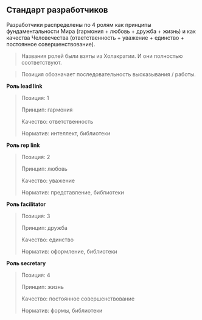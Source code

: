 ## Стандарт разработчиков

Разработчики распределены по 4 ролям как принципы фундаментальности Мира (гармония + любовь + дружба + жизнь) и как качества Человечества (ответственность + уважение + единство + постоянное совершенствование).

> Названия ролей были взяты из Холакратии. И они полностью соответствуют.

> Позиция обозначает последовательность высказывания / работы.

**Роль lead link**
> Позиция: 1
> 
> Принцип: гармония
> 
> Качество: ответственность
> 
> Норматив: интеллект, библиотеки

**Роль rep link**
> Позиция: 2
> 
> Принцип: любовь
> 
> Качество: уважение
> 
> Норматив: представление, библиотеки

**Роль facilitator**
> Позиция: 3
> 
> Принцип: дружба
> 
> Качество: единство
> 
> Норматив: оформление, библиотеки

**Роль secretary**
> Позиция: 4
> 
> Принцип: жизнь
> 
> Качество: постоянное совершенствование
> 
> Норматив: формы, библиотеки